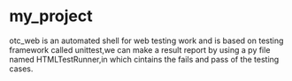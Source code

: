 # my_project
otc_web is an automated shell for web testing work and is based on testing framework called unittest,we can make a result report by using a py file named HTMLTestRunner,in which cintains the fails and pass of the testing cases.
